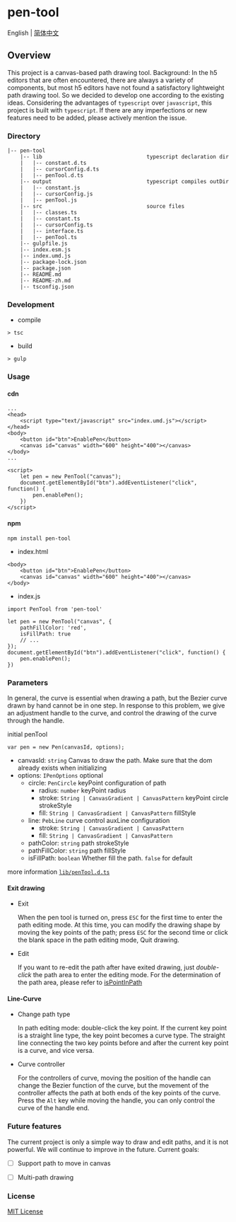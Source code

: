 # pen-tool

English | [简体中文](./README-zh.md)

## Overview

This project is a canvas-based path drawing tool.
Background: In the h5 editors that are often encountered, there are always a variety of components, but most h5 editors have not found a satisfactory lightweight path drawing tool. So we decided to develop one according to the existing ideas. Considering the advantages of `typescript` over `javascript`, this project is built with `typescript`. If there are any imperfections or new features need to be added, please actively mention the issue.

### Directory
```
|-- pen-tool
    |-- lib                                 typescript declaration dir
    |   |-- constant.d.ts
    |   |-- cursorConfig.d.ts
    |   |-- penTool.d.ts
    |-- output                              typescript compiles outDir
    |   |-- constant.js
    |   |-- cursorConfig.js
    |   |-- penTool.js
    |-- src                                 source files
    |   |-- classes.ts
    |   |-- constant.ts
    |   |-- cursorConfig.ts
    |   |-- interface.ts
    |   |-- penTool.ts
    |-- gulpfile.js
    |-- index.esm.js
    |-- index.umd.js
    |-- package-lock.json
    |-- package.json
    |-- README.md
    |-- README-zh.md
    |-- tsconfig.json
```

### Development
- compile
```
> tsc
```

- build
```
> gulp
```

### Usage
#### cdn 
```
...
<head>
    <script type="text/javascript" src="index.umd.js"></script>
</head>
<body>
    <button id="btn">EnablePen</button>
    <canvas id="canvas" width="600" height="400"></canvas>
</body>
...

<script>
    let pen = new PenTool("canvas");
    document.getElementById("btn").addEventListener("click", function() {
        pen.enablePen();
    })
</script>
```

#### npm 
```
npm install pen-tool
```

- index.html
```
<body>
    <button id="btn">EnablePen</button>
    <canvas id="canvas" width="600" height="400"></canvas>
</body>
```
- index.js
```
import PenTool from 'pen-tool'

let pen = new PenTool("canvas", {
    pathFillColor: 'red',
    isFillPath: true
    // ...
});
document.getElementById("btn").addEventListener("click", function() {
    pen.enablePen();
})
```

### Parameters
In general, the curve is essential when drawing a path, but the Bezier curve drawn by hand cannot be in one step. In response to this problem, we give an adjustment handle to the curve, and control the drawing of the curve through the handle.

initial penTool
```
var pen = new Pen(canvasId, options);
```
- canvasId: `string` Canvas to draw the path. Make sure that the dom already exists when initializing
- options: `IPenOptions` optional
    - circle: `PenCircle` keyPoint configuration of path
      - radius: `number` keyPoint radius
      - stroke: `String | CanvasGradient | CanvasPattern` keyPoint circle strokeStyle
      - fill: `String | CanvasGradient | CanvasPattern` fillStyle
    - line: `PebLine` curve control auxLine configuration
      - stroke: `String | CanvasGradient | CanvasPattern`
      - fill: `String | CanvasGradient | CanvasPattern`
    - pathColor: `string` path strokeStyle
    - pathFillColor: `string` path fillStyle
    - isFillPath: `boolean` Whether fill the path. `false` for default

more information [`lib/penTool.d.ts`](./lib/penTool.d.ts)
  
#### Exit drawing
- Exit

    When the pen tool is turned on, press `ESC` for the first time to enter the path editing mode. At this time, you can modify the drawing shape by moving the key points of the path; press `ESC` for the second time or click the blank space in the path editing mode, Quit drawing.

- Edit

    If you want to re-edit the path after have exited drawing, just *double-click* the path area to enter the editing mode. For the determination of the path area, please refer to [isPointInPath](https://developer.mozilla.org/zh-CN/docs/Web/API/CanvasRenderingContext2D/isPointInPath)

#### Line-Curve
- Change path type

    In path editing mode: double-click the key point. If the current key point is a straight line type, the key point becomes a curve type. The straight line connecting the two key points before and after the current key point is a curve, and vice versa.

- Curve controller
  
    For the controllers of curve, moving the position of the handle can change the Bezier function of the curve, but the movement of the controller affects the path at both ends of the key points of the curve.
    Press the `Alt` key while moving the handle, you can only control the curve of the handle end.

### Future features
The current project is only a simple way to draw and edit paths, and it is not powerful. We will continue to improve in the future. Current goals:
- [ ] Support path to move in canvas
- [ ] Multi-path drawing


### License
[MIT License](./LICENSE)

  


